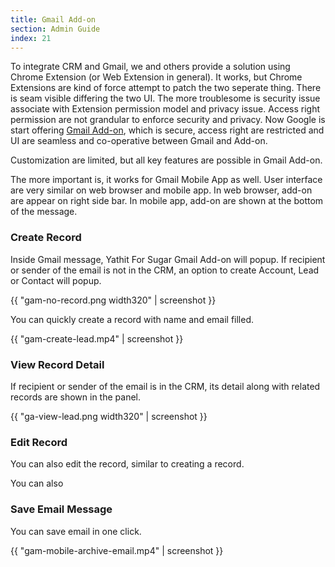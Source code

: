 ```yaml
---
title: Gmail Add-on
section: Admin Guide
index: 21
---
```


To integrate CRM and Gmail, we and others provide a solution using Chrome Extension (or Web Extension in general). It works, but Chrome Extensions are kind of force attempt to patch the two seperate thing. There is seam visible differing the two UI. The more troublesome is security issue associate with Extension permission model and privacy issue. Access right permission are not grandular to enforce security and privacy. Now Google is start offering  [Gmail Add-on](https://developers.google.com/gmail/add-ons/), which is secure, access right are restricted and UI are seamless and co-operative between Gmail and Add-on. 
 

Customization are limited, but all key features are possible in Gmail Add-on.


The more important is, it works for Gmail Mobile App as well. User interface are very similar on web browser and mobile app. In web browser, add-on are appear on right side bar. In mobile app, add-on are shown at the bottom of the message.

### Create Record  

Inside Gmail message, Yathit For Sugar Gmail Add-on will popup. If recipient or sender of the email is not in the CRM, an option to create Account, Lead or Contact will popup. 

{{ "gam-no-record.png width320" | screenshot }}

You can quickly create a record with name and email filled.

{{ "gam-create-lead.mp4" | screenshot }}

### View Record Detail

If recipient or sender of the email is in the CRM, its detail along with related records are shown in the panel.

{{ "ga-view-lead.png width320" | screenshot }}

### Edit Record

You can also edit the record, similar to creating a record. 

You can also

### Save Email Message

You can save email in one click.

{{ "gam-mobile-archive-email.mp4" | screenshot }}
 